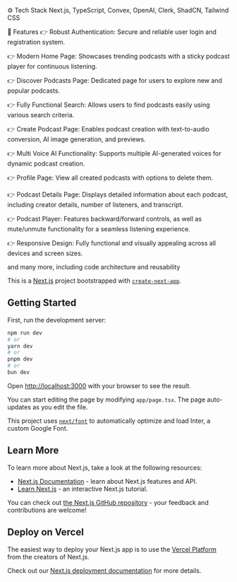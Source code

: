 ⚙️ Tech Stack
Next.js, TypeScript, Convex, OpenAI, Clerk, ShadCN, Tailwind CSS

🔋 Features
👉 Robust Authentication: Secure and reliable user login and registration system.

👉 Modern Home Page: Showcases trending podcasts with a sticky podcast player for continuous listening.

👉 Discover Podcasts Page: Dedicated page for users to explore new and popular podcasts.

👉 Fully Functional Search: Allows users to find podcasts easily using various search criteria.

👉 Create Podcast Page: Enables podcast creation with text-to-audio conversion, AI image generation, and previews.

👉 Multi Voice AI Functionality: Supports multiple AI-generated voices for dynamic podcast creation.

👉 Profile Page: View all created podcasts with options to delete them.

👉 Podcast Details Page: Displays detailed information about each podcast, including creator details, number of listeners, and transcript.

👉 Podcast Player: Features backward/forward controls, as well as mute/unmute functionality for a seamless listening experience.

👉 Responsive Design: Fully functional and visually appealing across all devices and screen sizes.

and many more, including code architecture and reusability


This is a [Next.js](https://nextjs.org/) project bootstrapped with [`create-next-app`](https://github.com/vercel/next.js/tree/canary/packages/create-next-app).

## Getting Started

First, run the development server:

```bash
npm run dev
# or
yarn dev
# or
pnpm dev
# or
bun dev
```

Open [http://localhost:3000](http://localhost:3000) with your browser to see the result.

You can start editing the page by modifying `app/page.tsx`. The page auto-updates as you edit the file.

This project uses [`next/font`](https://nextjs.org/docs/basic-features/font-optimization) to automatically optimize and load Inter, a custom Google Font.

## Learn More

To learn more about Next.js, take a look at the following resources:

- [Next.js Documentation](https://nextjs.org/docs) - learn about Next.js features and API.
- [Learn Next.js](https://nextjs.org/learn) - an interactive Next.js tutorial.

You can check out [the Next.js GitHub repository](https://github.com/vercel/next.js/) - your feedback and contributions are welcome!

## Deploy on Vercel

The easiest way to deploy your Next.js app is to use the [Vercel Platform](https://vercel.com/new?utm_medium=default-template&filter=next.js&utm_source=create-next-app&utm_campaign=create-next-app-readme) from the creators of Next.js.

Check out our [Next.js deployment documentation](https://nextjs.org/docs/deployment) for more details.
